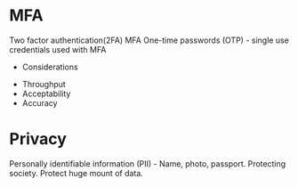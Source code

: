 # MFA

Two factor authentication(2FA)
MFA
One-time passwords (OTP) - single use credentials used with MFA

* Considerations
 - Throughput
 - Acceptability
 - Accuracy

# Privacy

Personally identifiable information (PII) - Name, photo, passport.
Protecting society.
Protect huge mount of data.

